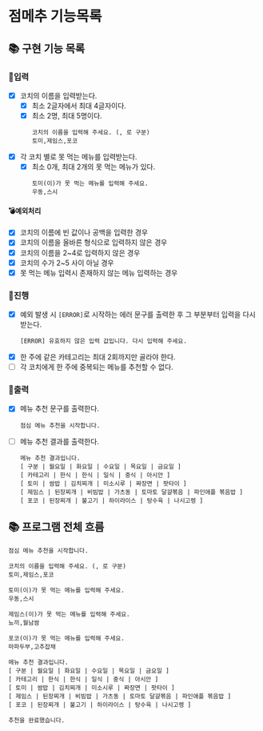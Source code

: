 # 점메추 기능목록

## 📚 구현 기능 목록

### 💫입력

- [x] 코치의 이름을 입력받는다.
    - [x] 최소 2글자에서 최대 4글자이다.
    - [x] 최소 2명, 최대 5명이다.
      ```
      코치의 이름을 입력해 주세요. (, 로 구분)
      토미,제임스,포코
      ```
- [x] 각 코치 별로 못 먹는 메뉴를 입력받는다.
    - [x] 최소 0개, 최대 2개의 못 먹는 메뉴가 있다.
      ```
      토미(이)가 못 먹는 메뉴를 입력해 주세요.
      우동,스시
      ```

#### 💣예외처리

- [x] 코치의 이름에 빈 값이나 공백을 입력한 경우
- [x] 코치의 이름을 올바른 형식으로 입력하지 않은 경우
- [x] 코치의 이름을 2~4로 입력하지 않은 경우
- [x] 코치의 수가 2~5 사이 아닐 경우
- [x] 못 먹는 메뉴 입력시 존재하지 않는 메뉴 입력하는 경우

### 💫진행

- [x] 예외 발생 시 `[ERROR]`로 시작하는 에러 문구를 출력한 후 그 부분부터 입력을 다시 받는다.
  ```
  [ERROR] 유효하지 않은 입력 값입니다. 다시 입력해 주세요.
  ```
- [x] 한 주에 같은 카테고리는 최대 2회까지만 골라야 한다.
- [ ] 각 코치에게 한 주에 중복되는 메뉴를 추천할 수 없다.

### 💫출력

- [x] 메뉴 추천 문구를 출력한다.
  ```
  점심 메뉴 추천을 시작합니다.
  ```
- [ ] 메뉴 추천 결과를 출력한다.
  ```
  메뉴 추천 결과입니다.
  [ 구분 | 월요일 | 화요일 | 수요일 | 목요일 | 금요일 ]
  [ 카테고리 | 한식 | 한식 | 일식 | 중식 | 아시안 ]
  [ 토미 | 쌈밥 | 김치찌개 | 미소시루 | 짜장면 | 팟타이 ]
  [ 제임스 | 된장찌개 | 비빔밥 | 가츠동 | 토마토 달걀볶음 | 파인애플 볶음밥 ]
  [ 포코 | 된장찌개 | 불고기 | 하이라이스 | 탕수육 | 나시고렝 ]
  ```

## 📚 프로그램 전체 흐름

```
점심 메뉴 추천을 시작합니다.

코치의 이름을 입력해 주세요. (, 로 구분)
토미,제임스,포코

토미(이)가 못 먹는 메뉴를 입력해 주세요.
우동,스시

제임스(이)가 못 먹는 메뉴를 입력해 주세요.
뇨끼,월남쌈

포코(이)가 못 먹는 메뉴를 입력해 주세요.
마파두부,고추잡채

메뉴 추천 결과입니다.
[ 구분 | 월요일 | 화요일 | 수요일 | 목요일 | 금요일 ]
[ 카테고리 | 한식 | 한식 | 일식 | 중식 | 아시안 ]
[ 토미 | 쌈밥 | 김치찌개 | 미소시루 | 짜장면 | 팟타이 ]
[ 제임스 | 된장찌개 | 비빔밥 | 가츠동 | 토마토 달걀볶음 | 파인애플 볶음밥 ]
[ 포코 | 된장찌개 | 불고기 | 하이라이스 | 탕수육 | 나시고렝 ]

추천을 완료했습니다.
```
